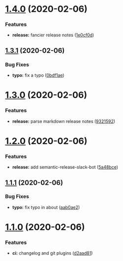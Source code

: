 # [1.4.0](https://github.com/darkphnx/darkphnx.github.io/compare/v1.3.1...v1.4.0) (2020-02-06)


### Features

* **release:** fancier release notes ([1e0cf0d](https://github.com/darkphnx/darkphnx.github.io/commit/1e0cf0d1ae7ca329f77af9fba590befee2b7bdfb))

## [1.3.1](https://github.com/darkphnx/darkphnx.github.io/compare/v1.3.0...v1.3.1) (2020-02-06)


### Bug Fixes

* **typo:** fix a typo ([0bdf1ae](https://github.com/darkphnx/darkphnx.github.io/commit/0bdf1ae8c6b2ac6c851ce70a9b4a27841f011229))

# [1.3.0](https://github.com/darkphnx/darkphnx.github.io/compare/v1.2.0...v1.3.0) (2020-02-06)


### Features

* **release:** parse markdown release notes ([9321592](https://github.com/darkphnx/darkphnx.github.io/commit/9321592203170c10521d4ee2b24d58412ccec976))

# [1.2.0](https://github.com/darkphnx/darkphnx.github.io/compare/v1.1.1...v1.2.0) (2020-02-06)


### Features

* **release:** add semantic-release-slack-bot ([5a48bce](https://github.com/darkphnx/darkphnx.github.io/commit/5a48bceccaf803d6b1c4dc19d1b3227ae435aa22))

## [1.1.1](https://github.com/darkphnx/darkphnx.github.io/compare/v1.1.0...v1.1.1) (2020-02-06)


### Bug Fixes

* **typo:** fix typo in about ([aab0ae2](https://github.com/darkphnx/darkphnx.github.io/commit/aab0ae22c40e1fd20137bb8f5bdc1685d291668f))

# [1.1.0](https://github.com/darkphnx/darkphnx.github.io/compare/v1.0.0...v1.1.0) (2020-02-06)


### Features

* **ci:** changelog and git plugins ([d2aad81](https://github.com/darkphnx/darkphnx.github.io/commit/d2aad8171a555ff0a854d702deabfe7c92529eaa))
